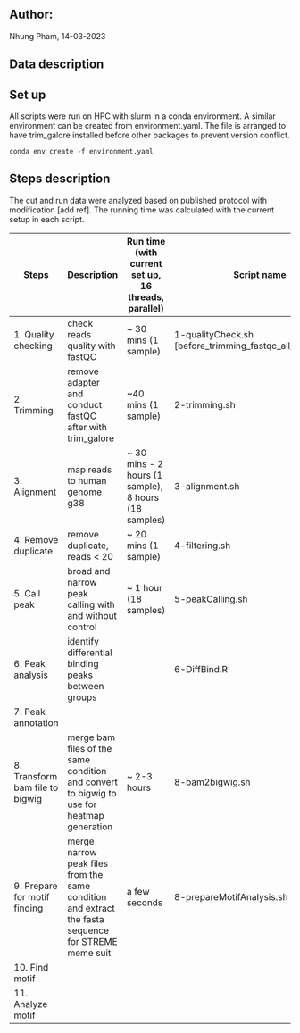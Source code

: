 ## Author:
Nhung Pham, 14-03-2023

## Data description

## Set up
All scripts were run on HPC with slurm in a conda environment. A similar environment can be created from environment.yaml. The file is arranged to have trim_galore installed before other packages to prevent version conflict. 

```
conda env create -f environment.yaml
```
## Steps description

The cut and run data were analyzed based on published protocol with modification [add ref]. The running time was calculated with the current setup in each script. 

|Steps | Description | Run time (with current set up, 16 threads, parallel)| Script name|
|------|-------------|-----------------|------------|
|1. Quality checking  | check reads quality with fastQC | ~ 30 mins (1 sample) | 1-qualityCheck.sh [before_trimming_fastqc_all_samples.sh]|
|2. Trimming| remove adapter and conduct fastQC after with trim_galore | ~40 mins (1 sample) |2-trimming.sh |
|3. Alignment| map reads to human genome g38| ~ 30 mins - 2 hours (1 sample), 8 hours (18 samples) | 3-alignment.sh |
|4. Remove duplicate | remove duplicate, reads < 20 |~ 20 mins (1 sample) | 4-filtering.sh |
|5. Call peak| broad and narrow peak calling with and without control | ~ 1 hour (18 samples) | 5-peakCalling.sh |
|6. Peak analysis| identify differential binding peaks between groups| | 6-DiffBind.R  |
|7. Peak annotation | | | |
|8. Transform bam file to bigwig | merge bam files of the same condition and convert to bigwig to use for heatmap generation | ~ 2-3 hours |8-bam2bigwig.sh|
|9. Prepare for motif finding| merge narrow peak files from the same condition and extract the fasta sequence for STREME meme suit | a few seconds |8-prepareMotifAnalysis.sh |
|10. Find motif | | | |
|11. Analyze motif | | | | 




